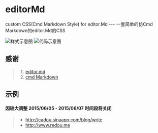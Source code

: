 # editorMd
custom CSS(Cmd Markdown Style) for editor.Md --- 一套简单的仿Cmd Markdown的editor.Md的CSS

![样式示意图](http://cadou-media.stor.sinaapp.com/github/editorpic.png)
![代码示意图](http://cadou-media.stor.sinaapp.com/github/codeeditor.png)


## 感谢
> 1. [editor.md](https://github.com/pandao/editor.md)
> 2. [cmd Markdown](https://www.zybuluo.com/mdeditor)

## 示例
#### 因较大调整 2015/06/05 - 2015/06/07 时间段将关闭
> - http://cadou.sinaapp.com/blog/write
> - http://www.redou.me
